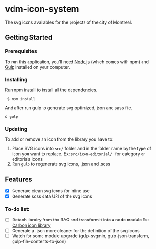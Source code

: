 
# vdm-icon-system

The svg icons availables for the projects of the city of Montreal.

## Getting Started

### Prerequisites

To run this application, you'll need  [Node.js](https://nodejs.org/fr/) (which comes with npm) and [Gulp](https://gulpjs.com/docs/en/getting-started/quick-start) installed on your computer.

### Installing

Run npm install to install all the dependencies.

```
 $ npm install
```

And after run gulp to generate svg optimized, json and sass file.

```
$ gulp
```

### Updating

To add or remove an icon from the library you have to:

1.  Place SVG icons into `src/` folder and in the folder name by the type of icon you want to replace.
Ex: `src/icon-editorial/ ` for category or editorials icons
2.  Run `gulp` to regenerate svg icons, .json and .scss

## Features
- [x] Generate clean svg icons for inline use
- [x] Generate scss data URI of the svg icons

### To-do list:
- [ ] Detach librairy from the BAO and transform it into a node module Ex: [Carbon icon library](https://github.com/carbon-design-system/carbon/tree/master/packages/icons)
- [ ] Generate a .json more cleaner for the definition of the svg icons
- [ ] Watch for some module upgrade (gulp-svgmin, gulp-json-transform, gulp-file-contents-to-json)
